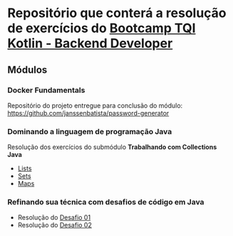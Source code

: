# Repositório que conterá a resolução de exercícios do [Bootcamp TQI Kotlin - Backend Developer](https://web.dio.me/track/bootcamp-tqi-kotlin)

## Módulos

### Docker Fundamentals

Repositório do projeto entregue para conclusão do módulo:
  https://github.com/janssenbatista/password-generator

### Dominando a linguagem de programação Java

Resolução dos exercícios do submódulo **Trabalhando com Collections Java**

- [Lists](https://github.com/janssenbatista/bootcamp-tqi-kotlin/tree/main/trabalhando-com-collections/src/one/digitalinnovation/lists)
- [Sets](https://github.com/janssenbatista/bootcamp-tqi-kotlin/tree/main/trabalhando-com-collections/src/one/digitalinnovation/sets)
- [Maps](https://github.com/janssenbatista/bootcamp-tqi-kotlin/tree/main/trabalhando-com-collections/src/one/digitalinnovation/maps)


### Refinando sua técnica com desafios de código em Java
  - Resolução do [Desafio 01](https://github.com/janssenbatista/bootcamp-tqi-kotlin/tree/main/desafios-de-codigo/src/main/kotlin/me/dio/java/desafio01)
  - Resolução do [Desafio 02](https://github.com/janssenbatista/bootcamp-tqi-kotlin/tree/main/desafios-de-codigo/src/main/kotlin/me/dio/java/desafio02)
